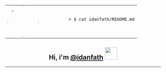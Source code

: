 <table>
  <tr>
    <td>
      <img src="https://github.com/idanfath.png" width="100" style="border-radius: 50%;">
    </td>
    <td>
      <pre>
        <code>
          > $ cat idanfath/README.md
        </code>
      </pre>
    </td>
  </tr>
</table>

<h2 align="center">Hi, i'm
<a href="https://github.com/idanfath" target="_blank">@idanfath</a>
<img src="https://media.giphy.com/media/hvRJCLFzcasrR4ia7z/giphy.gif" width="40"></h2>

---
